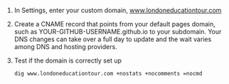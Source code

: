 1. In Settings, enter your custom domain, www.londoneducationtour.com
2. Create a CNAME record that points from your default pages domain, such as YOUR-GITHUB-USERNAME.github.io to your subdomain. Your DNS changes can take over a full day to update and the wait varies among DNS and hosting providers.
3. Test if the domain is correctly set up
   
   ```
   dig www.londoneducationtour.com +nostats +nocomments =nocmd
   ```
